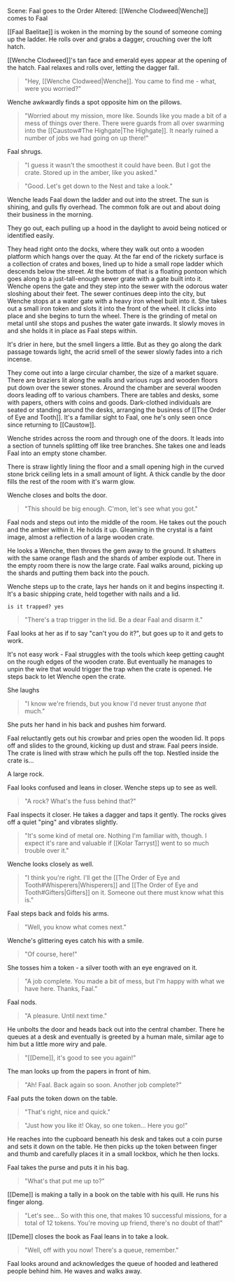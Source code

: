 Scene: Faal goes to the Order
Altered: [[Wenche Clodweed|Wenche]] comes to Faal

[[Faal Baelitae]] is woken in the morning by the sound of someone coming up the ladder. He rolls over and grabs a dagger, crouching over the loft hatch.

[[Wenche Clodweed]]'s tan face and emerald eyes appear at the opening of the hatch. Faal relaxes and rolls over, letting the dagger fall.

>"Hey, [[Wenche Clodweed|Wenche]]. You came to find me - what, were you worried?"

Wenche awkwardly finds a spot opposite him on the pillows.
>"Worried about my mission, more like. Sounds like you made a bit of a mess of things over there. There were guards from all over swarming into the [[Caustow#The Highgate|The Highgate]]. It nearly ruined a number of jobs we had going on up there!"

Faal shrugs.
>"I guess it wasn't the smoothest it could have been. But I got the crate. Stored up in the amber, like you asked."

>"Good. Let's get down to the Nest and take a look."

Wenche leads Faal down the ladder and out into the street. The sun is shining, and gulls fly overhead. The common folk are out and about doing their business in the morning.

They go out, each pulling up a hood in the daylight to avoid being noticed or identified easily.

They head right onto the docks, where they walk out onto a wooden platform which hangs over the quay. At the far end of the rickety surface is a collection of crates and boxes, lined up to hide a small rope ladder which descends below the street.
At the bottom of that is a floating pontoon which goes along to a just-tall-enough sewer grate with a gate built into it.
Wenche opens the gate and they step into the sewer with the odorous water sloshing about their feet.
The sewer continues deep into the city, but Wenche stops at a water gate with a heavy iron wheel built into it. She takes out a small iron token and slots it into the front of the wheel. It clicks into place and she begins to turn the wheel. There is the grinding of metal on metal until she stops and pushes the water gate inwards. It slowly moves in and she holds it in place as Faal steps within.

It's drier in here, but the smell lingers a little. But as they go along the dark passage towards light, the acrid smell of the sewer slowly fades into a rich incense.

They come out into a large circular chamber, the size of a market square. There are braziers lit along the walls and various rugs and wooden floors put down over the sewer stones.
Around the chamber are several wooden doors leading off to various chambers. There are tables and desks, some with papers, others with coins and goods. Dark-clothed individuals are seated or standing around the desks, arranging the business of [[The Order of Eye and Tooth]].
It's a familiar sight to Faal, one he's only seen once since returning to [[Caustow]].

Wenche strides across the room and through one of the doors. It leads into a section of tunnels splitting off like tree branches. She takes one and leads Faal into an empty stone chamber.

There is straw lightly lining the floor and a small opening high in the curved stone brick ceiling lets in a small amount of light. A thick candle by the door fills the rest of the room with it's warm glow.

Wenche closes and bolts the door.
>"This should be big enough. C'mon, let's see what you got."

Faal nods and steps out into the middle of the room. He takes out the pouch and the amber within it. He holds it up. Gleaming in the crystal is a faint image, almost a reflection of a large wooden crate.

He looks a Wenche, then throws the gem away to the ground. It shatters with the same orange flash and the shards of amber explode out. There in the empty room there is now the large crate.
Faal walks around, picking up the shards and putting them back into the pouch.

Wenche steps up to the crate, lays her hands on it and begins inspecting it. It's a basic shipping crate, held together with nails and a lid.

`is it trapped? yes`

>"There's a trap trigger in the lid. Be a dear Faal and disarm it."

Faal looks at her as if to say "can't you do it?", but goes up to it and gets to work.

It's not easy work - Faal struggles with the tools which keep getting caught on the rough edges of the wooden crate. But eventually he manages to unpin the wire that would trigger the trap when the crate is opened. He steps back to let Wenche open the crate.

She laughs
>"I know we're friends, but you know I'd never trust anyone *that* much."

She puts her hand in his back and pushes him forward.

Faal reluctantly gets out his crowbar and pries open the wooden lid. It pops off and slides to the ground, kicking up dust and straw.
Faal peers inside. The crate is lined with straw which he pulls off the top. Nestled inside the crate is...

A large rock.

Faal looks confused and leans in closer. Wenche steps up to see as well.

>"A rock? What's the fuss behind that?"

Faal inspects it closer. He takes a dagger and taps it gently. The rocks gives off a quiet "ping" and vibrates slightly.

>"It's some kind of metal ore. Nothing I'm familiar with, though. I expect it's rare and valuable if [[Kolar Tarryst]] went to so much trouble over it."

Wenche looks closely as well.
>"I think you're right. I'll get the [[The Order of Eye and Tooth#Whisperers|Whisperers]] and [[The Order of Eye and Tooth#Gifters|Gifters]] on it. Someone out there must know what this is."

Faal steps back and folds his arms.
>"Well, you know what comes next."

Wenche's glittering eyes catch his with a smile.
>"Of course, here!"

She tosses him a token - a silver tooth with an eye engraved on it.
>"A job complete. You made a bit of mess, but I'm happy with what we have here. Thanks, Faal."

Faal nods.
>"A pleasure. Until next time."

He unbolts the door and heads back out into the central chamber. There he queues at a desk and eventually is greeted by a human male, similar age to him but a little more wiry and pale.

>"[[Deme]], it's good to see you again!"

The man looks up from the papers in front of him.

>"Ah! Faal. Back again so soon. Another job complete?"

Faal puts the token down on the table.
>"That's right, nice and quick."

>"Just how you like it! Okay, so one token... Here you go!"

He reaches into the cupboard beneath his desk and takes out a coin purse and sets it down on the table. He then picks up the token between finger and thumb and carefully places it in a small lockbox, which he then locks.

Faal takes the purse and puts it in his bag. 
>"What's that put me up to?"

[[Deme]] is making a tally in a book on the table with his quill. He runs his finger along.

>"Let's see... So with this one, that makes 10 successful missions, for a total of 12 tokens. You're moving up friend, there's no doubt of that!"

[[Deme]] closes the book as Faal leans in to take a look.

>"Well, off with you now! There's a queue, remember."

Faal looks around and acknowledges the queue of hooded and leathered people behind him. He waves and walks away.